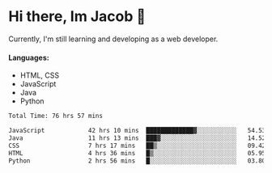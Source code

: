 # Hi there, Im Jacob 👋
Currently, I'm still learning and developing as a web developer.

#### Languages:
- HTML, CSS
- JavaScript
- Java
- Python

<!--START_SECTION:waka-->

```txt
Total Time: 76 hrs 57 mins

JavaScript            42 hrs 10 mins  █████████████▓░░░░░░░░░░░   54.53 %
Java                  11 hrs 13 mins  ███▓░░░░░░░░░░░░░░░░░░░░░   14.52 %
CSS                   7 hrs 17 mins   ██▒░░░░░░░░░░░░░░░░░░░░░░   09.42 %
HTML                  4 hrs 36 mins   █▒░░░░░░░░░░░░░░░░░░░░░░░   05.95 %
Python                2 hrs 56 mins   █░░░░░░░░░░░░░░░░░░░░░░░░   03.80 %
```

<!--END_SECTION:waka-->
